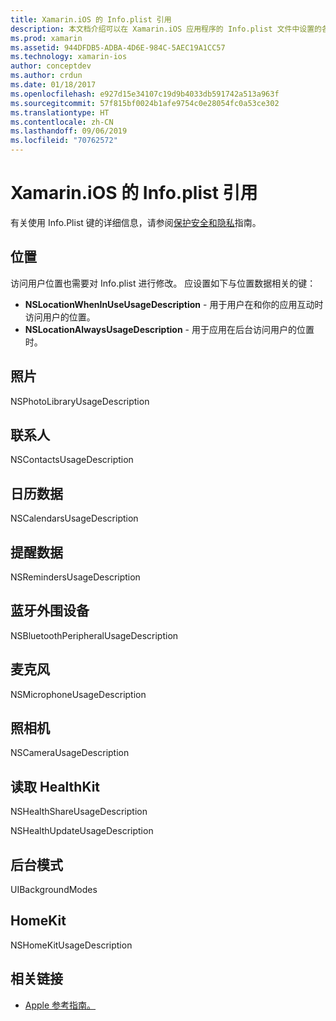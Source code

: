 ```yaml
---
title: Xamarin.iOS 的 Info.plist 引用
description: 本文档介绍可以在 Xamarin.iOS 应用程序的 Info.plist 文件中设置的各种键/值对。 应用执行特定任务（例如访问位置、照片、麦克风或照相机）时，这些键是必需的。
ms.prod: xamarin
ms.assetid: 944DFDB5-ADBA-4D6E-984C-5AEC19A1CC57
ms.technology: xamarin-ios
author: conceptdev
ms.author: crdun
ms.date: 01/18/2017
ms.openlocfilehash: e927d15e34107c19d9b4033db591742a513a963f
ms.sourcegitcommit: 57f815bf0024b1afe9754c0e28054fc0a53ce302
ms.translationtype: HT
ms.contentlocale: zh-CN
ms.lasthandoff: 09/06/2019
ms.locfileid: "70762572"
---
```

# <a name="infoplist-reference-for-xamarinios"></a>Xamarin.iOS 的 Info.plist 引用

有关使用 Info.Plist 键的详细信息，请参阅[保护安全和隐私](~/ios/app-fundamentals/security-privacy.md)指南。 

## <a name="location"></a>位置 

访问用户位置也需要对 Info.plist 进行修改。 应设置如下与位置数据相关的键： 

- **NSLocationWhenInUseUsageDescription** - 用于用户在和你的应用互动时访问用户的位置。 
- **NSLocationAlwaysUsageDescription** - 用于应用在后台访问用户的位置时。

## <a name="photos"></a>照片 

NSPhotoLibraryUsageDescription  

## <a name="contacts"></a>联系人 

NSContactsUsageDescription 

## <a name="calendar-data"></a>日历数据 
    
NSCalendarsUsageDescription 

## <a name="reminder-data"></a>提醒数据 
    
NSRemindersUsageDescription 

## <a name="bluetooth-peripherals"></a>蓝牙外围设备 
    
NSBluetoothPeripheralUsageDescription 

## <a name="microphone"></a>麦克风 

NSMicrophoneUsageDescription 

## <a name="camera"></a>照相机 
    
NSCameraUsageDescription 

## <a name="reading-healthkit"></a>读取 HealthKit  

NSHealthShareUsageDescription 

NSHealthUpdateUsageDescription 

## <a name="background-modes"></a>后台模式 
    
UIBackgroundModes 

## <a name="homekit"></a>HomeKit 

NSHomeKitUsageDescription 

## <a name="related-links"></a>相关链接

- [Apple 参考指南。](https://developer.apple.com/library/content/documentation/General/Reference/InfoPlistKeyReference/Articles/iPhoneOSKeys.html#//apple_ref/doc/uid/TP40009252-SW10)
